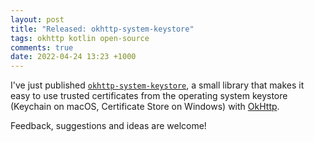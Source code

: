 ```yaml
---
layout: post
title: "Released: okhttp-system-keystore"
tags: okhttp kotlin open-source
comments: true
date: 2022-04-24 13:23 +1000
---
```


I've just published [`okhttp-system-keystore`](https://github.com/charleskorn/okhttp-system-keystore/), a small library that makes it easy
to use trusted certificates from the operating system keystore (Keychain on macOS, Certificate Store on Windows) with [OkHttp](https://square.github.io/okhttp/).

Feedback, suggestions and ideas are welcome!
